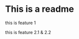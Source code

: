# This is a readme
this is feature 1

[//]: # (Thomas: split feature 2.2 into 2.2 & 2.1)
this is feature 2.1 & 2.2


[//]: # (TODO @Cody Add feature 3 and build two.
        TODO @Thomas split feature 2.2 into feature 2.1 & 2.2)

